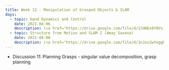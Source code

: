 ```yaml
---
title: Week 12 - Manipulation of Grasped Objects & SLAM
days:
  - topic: Hand Dynamics and Control
    date: 2021-04-06
    description: (<a href="https://drive.google.com/file/d/1lHNEx0Y0Vsirb7lnQAcTTMp2EY9GT1UZ/view?usp=sharing">Slides</a>) (<a href="https://youtu.be/df_BJGptDz8">Video</a>) (Scribe Notes)
  - topic: Structure from Motion and SLAM I (Amay Saxena)
    date: 2021-04-08
    description: (<a href="https://drive.google.com/file/d/1nJxv2wYoggMIGHOCJJvsRx54oUBXlcSQ/view?usp=sharing">Slides</a>) (<a href="https://youtu.be/lUfdl2VLmD0">Video</a>) (Scribe Notes)
---
```


- Discussion 11: Planning Grasps - singular value decomposition, grasp planning

   